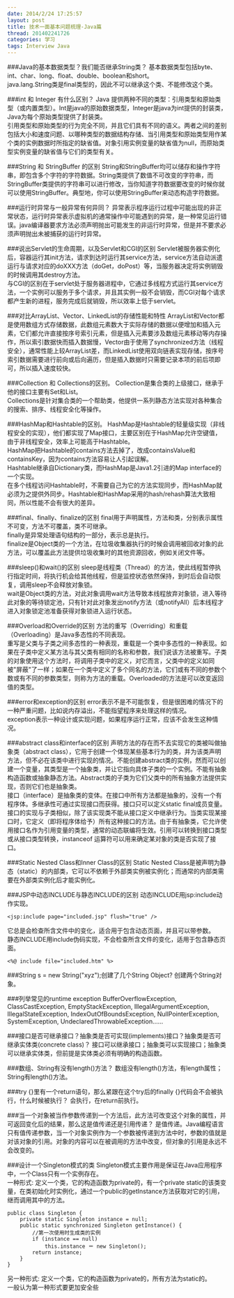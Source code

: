 ```yaml
---
date: 2014/2/24 17:25:57
layout: post
title: 技术一面基本问题梳理-Java篇
thread: 201402241726
categories: 学习
tags: Interview Java
---
```


###Java的基本数据类型？我们能否继承String类？
基本数据类型包括byte、int、char、long、float、double、boolean和short。  
java.lang.String类是final类型的，因此不可以继承这个类、不能修改这个类。

###int 和 Integer 有什么区别？
Java 提供两种不同的类型：引用类型和原始类型（或内置类型）。Int是java的原始数据类型，Integer是java为int提供的封装类，Java为每个原始类型提供了封装类。  
引用类型和原始类型的行为完全不同，并且它们具有不同的语义。两者之间的差别包括大小和速度问题、以哪种类型的数据结构存储、当引用类型和原始类型用作某个类的实例数据时所指定的缺省值。对象引用实例变量的缺省值为null，而原始类型实例变量的缺省值与它们的类型有关。

###String 和 StringBuffer 的区别
String和StringBuffer均可以储存和操作字符串，即包含多个字符的字符数据。String类提供了数值不可改变的字符串，而StringBuffer类提供的字符串可以进行修改，当你知道字符数据要改变的时候你就可以使用StringBuffer。典型地，你可以使用StringBuffer来动态构造字符数据。

###运行时异常与一般异常有何异同？
异常表示程序运行过程中可能出现的非正常状态，运行时异常表示虚拟机的通常操作中可能遇到的异常，是一种常见运行错误。java编译器要求方法必须声明抛出可能发生的非运行时异常，但是并不要求必须声明抛出未被捕获的运行时异常。

###说出Servlet的生命周期，以及Servlet和CGI的区别
Servlet被服务器实例化后，容器运行其init方法，请求到达时运行其service方法，service方法自动派遣运行与请求对应的doXXX方法（doGet，doPost）等，当服务器决定将实例销毁的时候调用其destroy方法。  
与CGI的区别在于servlet处于服务器进程中，它通过多线程方式运行其service方法，一个实例可以服务于多个请求，并且其实例一般不会销毁，而CGI对每个请求都产生新的进程，服务完成后就销毁，所以效率上低于servlet。

###对比ArrayList、Vector、LinkedList的存储性能和特性
ArrayList和Vector都是使用数组方式存储数据，此数组元素数大于实际存储的数据以便增加和插入元素，它们都允许直接按序号索引元素，但是插入元素要涉及数组元素移动等内存操作，所以索引数据快而插入数据慢，Vector由于使用了synchronized方法（线程安全），通常性能上较ArrayList差，而LinkedList使用双向链表实现存储，按序号索引数据需要进行前向或后向遍历，但是插入数据时只需要记录本项的前后项即可，所以插入速度较快。

###Collection 和 Collections的区别。
Collection是集合类的上级接口，继承于他的接口主要有Set和List。  
Collections是针对集合类的一个帮助类，他提供一系列静态方法实现对各种集合的搜索、排序、线程安全化等操作。

###HashMap和Hashtable的区别。
HashMap是Hashtable的轻量级实现（非线程安全的实现），他们都实现了Map接口，主要区别在于HashMap允许空键值，由于非线程安全，效率上可能高于Hashtable。  
HashMap把Hashtable的contains方法去掉了，改成containsValue和containsKey，因为contains方法容易让人引起误解。  
Hashtable继承自Dictionary类，而HashMap是Java1.2引进的Map interface的一个实现。  
在多个线程访问Hashtable时，不需要自己为它的方法实现同步，而HashMap就必须为之提供外同步。Hashtable和HashMap采用的hash/rehash算法大致相同，所以性能不会有很大的差异。

###final、finally、finalize的区别
final用于声明属性，方法和类，分别表示属性不可变，方法不可覆盖，类不可继承。  
finally是异常处理语句结构的一部分，表示总是执行。  
finalize是Object类的一个方法，在垃圾收集器执行的时候会调用被回收对象的此方法，可以覆盖此方法提供垃圾收集时的其他资源回收，例如关闭文件等。

###sleep()和wait()的区别
sleep是线程类（Thread）的方法，使此线程暂停执行指定时间，将执行机会给其他线程，但是监控状态依然保持，到时后会自动恢复，调用sleep不会释放对象锁。  
wait是Object类的方法，对此对象调用wait方法导致本线程放弃对象锁，进入等待此对象的等待锁定池，只有针对此对象发出notify方法（或notifyAll）后本线程才进入对象锁定池准备获得对象锁进入运行状态。

###Overload和Override的区别
方法的重写（Overriding）和重载（Overloading）是Java多态性的不同表现。  
重写是父类与子类之间多态性的一种表现，重载是一个类中多态性的一种表现。如果在子类中定义某方法与其父类有相同的名称和参数，我们说该方法被重写。子类的对象使用这个方法时，将调用子类中的定义，对它而言，父类中的定义如同被"屏蔽"了一样；如果在一个类中定义了多个同名的方法，它们或有不同的参数个数或有不同的参数类型，则称为方法的重载。Overloaded的方法是可以改变返回值的类型。

###error和exception的区别
error表示不是不可能恢复，但是很困难的情况下的一种严重问题，比如说内存溢出，不能指望程序来处理这样的情况。  
exception表示一种设计或实现问题，如果程序运行正常，应该不会发生这种情况。

###abstract class和interface的区别
声明方法的存在而不去实现它的类被叫做抽象类（abstract class），它用于创建一个体现某些基本行为的类，并为该类声明方法，但不必在该类中进行实现的情况。不能创建abstract类的实例，然而可以创建一个变量，其类型是一个抽象类，并让它指向具体子类的一个实例。不能有抽象构造函数或抽象静态方法。Abstract类的子类为它们父类中的所有抽象方法提供实现，否则它们也是抽象类。  
接口（interface）是抽象类的变体。在接口中所有方法都是抽象的，没有一个有程序体。多继承性可通过实现接口而获得。接口只可以定义static final成员变量。接口的实现与子类相似，除了该实现类不能从接口定义中继承行为。当类实现某接口时，它定义（即将程序体给予）所有这种接口的方法。由于有抽象类，它允许使用接口名作为引用变量的类型，通常的动态联编将生效。引用可以转换到接口类型或从接口类型转换，instanceof 运算符可以用来确定某对象的类是否实现了接口。

###Static Nested Class和Inner Class的区别
Static Nested Class是被声明为静态（static）的内部类，它可以不依赖于外部类实例被实例化；而通常的内部类需要在外部类实例化后才能实例化。

###JSP中动态INCLUDE与静态INCLUDE的区别
动态INCLUDE用jsp:include动作实现。

	<jsp:include page="included.jsp" flush="true" />

它总是会检查所含文件中的变化，适合用于包含动态页面，并且可以带参数。  
静态INCLUDE用include伪码实现，不会检查所含文件的变化，适用于包含静态页面。

	<%@ include file="included.htm" %>

###String s = new String("xyz");创建了几个String Object?
创建两个String对象。

###列举常见的runtime exception
BufferOverflowException, ClassCastException, EmptyStackException, IllegalArgumentException, IllegalStateException, IndexOutOfBoundsException, NullPointerException, SystemException, UndeclaredThrowableException……

###接口是否可继承接口？抽象类是否可实现(implements)接口？抽象类是否可继承实体类(concrete class)？
接口可以继承接口；抽象类可以实现接口；抽象类可以继承实体类，但前提是实体类必须有明确的构造函数。

###数组、String有没有length()方法？
数组没有length()方法，有length属性；String有length()方法。

###try {}里有一个return语句，那么紧跟在这个try后的finally {}代码会不会被执行，什么时候被执行？
会执行，在return前执行。

###当一个对象被当作参数传递到一个方法后，此方法可改变这个对象的属性，并可返回变化后的结果，那么这是值传递还是引用传递？
是值传递。Java编程语言只有值传递参数，当一个对象实例作为一个参数被传递到方法中时，参数的值就是对该对象的引用。对象的内容可以在被调用的方法中改变，但对象的引用是永远不会改变的。

###设计一个Singleton模式的类
Singleton模式主要作用是保证在Java应用程序中，一个Class只有一个实例存在。  
一种形式: 定义一个类，它的构造函数为private的，有一个private static的该类变量，在类初始化时实例化，通过一个public的getInstance方法获取对它的引用，继而调用其中的方法。

```
public class Singleton {
	private static Singleton instance = null;
	public static synchronized Singleton getInstance() {
		//第一次使用时生成类的实例
		if (instance == null)
			this.instance ＝ new Singleton();
		return instance;
	}
}
```

另一种形式: 定义一个类，它的构造函数为private的，所有方法为static的。  
一般认为第一种形式要更加安全些



